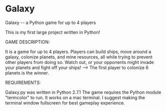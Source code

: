# Galaxy
Galaxy -- a Python game for up to 4 players

This is my first large project written in Python!

GAME DESCRIPTION:

It is a game for up to 4 players.
Players can build ships, move around a galaxy, colonize planets, and mine resources, all while trying to prevent other players from doing so.
Watch out, or your opponents might invade your planets and fight off your ships!
--> The first player to colonize 6 planets is the winner.

REQUIREMENTS:

Galaxy.py was written in Python 2.7.1
The game requires the Python module "termcolor" to run.
It works on a mac terminal.  I suggest making the terminal window fullscreen for best gameplay experience.
